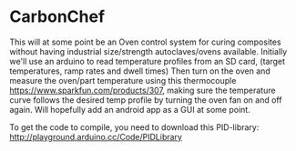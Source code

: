 CarbonChef
==========

This will at some point be an Oven control system for curing composites without having industrial size/strength autoclaves/ovens available.
Initially we'll use an arduino to read temperature profiles from an SD card, (target temperatures, ramp rates and dwell times)
Then turn on the oven and measure the oven/part temperature using this thermocouple https://www.sparkfun.com/products/307,
making sure the temperature curve follows the desired temp profile by turning the oven fan on and off again.
Will hopefully add an android app as a GUI at some point.

To get the code to compile, you need to download this PID-library: http://playground.arduino.cc/Code/PIDLibrary


